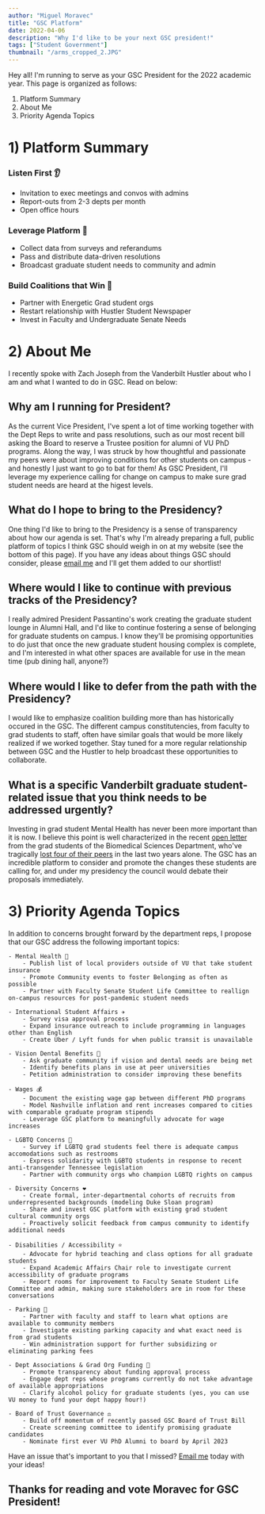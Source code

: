 ```yaml
---
author: "Miguel Moravec"
title: "GSC Platform"
date: 2022-04-06
description: "Why I'd like to be your next GSC president!"
tags: ["Student Government"]
thumbnail: "/arms_cropped_2.JPG"
---
```


Hey all! I'm running to serve as your GSC President for the 2022 academic year. This page is organized as follows:

1) Platform Summary
2) About Me
3) Priority Agenda Topics

# 1) Platform Summary

### Listen First 👂

-	Invitation to exec meetings and convos with admins
-	Report-outs from 2-3 depts per month
-	Open office hours

### Leverage Platform 💪

-	Collect data from surveys and referandums
-	Pass and distribute data-driven resolutions
-	Broadcast graduate student needs to community and admin

### Build Coalitions that Win 📣

-	Partner with Energetic Grad student orgs
-	Restart relationship with Hustler Student Newspaper
-	Invest in Faculty and Undergraduate Senate Needs

# 2) About Me

I recently spoke with Zach Joseph from the Vanderbilt Hustler about who I am and what I wanted to do in GSC. Read on below:

## Why am I running for President?

As the current Vice President, I've spent a lot of time working together with the Dept Reps to write and pass resolutions, such as our most recent bill asking the Board to reserve a Trustee position for alumni of VU PhD programs. Along the way, I was struck by how thoughtful and passionate my peers were about improving conditions for other students on campus - and honestly I just want to go to bat for them! As GSC President, I'll leverage my experience calling for change on campus to make sure grad student needs are heard at the higest levels. 

## What do I hope to bring to the Presidency?

One thing I'd like to bring to the Presidency is a sense of transparency about how our agenda is set. That's why I'm already preparing a full, public platform of topics I think GSC should weigh in on at my website (see the bottom of this page). If you have any ideas about things GSC should consider, please [email me](mailto:miguel.moravec@vanderbilt.edu) and I'll get them added to our shortlist!

## Where would I like to continue with previous tracks of the Presidency?

I really admired President Passantino's work creating the graduate student lounge in Alumni Hall, and I'd like to continue fostering a sense of belonging for graduate students on campus. I know they'll be promising opportunities to do just that once the new graduate student housing complex is complete, and I'm interested in what other spaces are available for use in the mean time (pub dining hall, anyone?)

## Where would I like to defer from the path with the Presidency?

I would like to emphasize coalition building more than has historically occured in the GSC. The different campus constitutencies, from faculty to grad students to staff, often have similar goals that would be more likely realized if we worked together. Stay tuned for a more regular relationship between GSC and the Hustler to help broadcast these opportunities to collaborate.

## What is a specific Vanderbilt graduate student-related issue that you think needs to be addressed urgently?

Investing in grad student Mental Health has never been more important than it is now. I believe this point is well characterized in the recent [open letter](https://docs.google.com/forms/d/e/1FAIpQLScWlhairC-UAsnvCUnaYHKuZP5KhdbVnTEf8PmJ2xmeiv_06w/viewform) from the grad students of the Biomedical Sciences Department, who've tragically [lost four of their peers](https://tennesseelookout.com/2022/02/21/suicides-at-vanderbilt-highlight-demand-for-mental-health-services/) in the last two years alone. The GSC has an incredible platform to consider and promote the changes these students are calling for, and under my presidency the council would debate their proposals immediately.

# 3) Priority Agenda Topics 

In addition to concerns brought forward by the department reps, I propose that our GSC address the following important topics:

	- Mental Health 🧠
		- Publish list of local providers outside of VU that take student insurance
		- Promote Community events to foster Belonging as often as possible
		- Partner with Faculty Senate Student Life Committee to reallign on-campus resources for post-pandemic student needs
		
	- International Student Affairs ✈️
		- Survey visa approval process
		- Expand insurance outreach to include programming in languages other than English
		- Create Uber / Lyft funds for when public transit is unavailable
		
	- Vision Dental Benefits 🦷
		- Ask graduate community if vision and dental needs are being met
		- Identify benefits plans in use at peer universities
		- Petition administration to consider improving these benefits	
		
	- Wages 💰
		- Document the existing wage gap between different PhD programs
		- Model Nashville inflation and rent increases compared to cities with comparable graduate program stipends
		- Leverage GSC platform to meaningfully advocate for wage increases

	- LGBTQ Concerns 🌈
		- Survey if LGBTQ grad students feel there is adequate campus accomodations such as restrooms
		- Express solidarity with LGBTQ students in response to recent anti-transgender Tennessee legislation 
		- Partner with community orgs who champion LGBTQ rights on campus
		
	- Diversity Concerns ❤️
		- Create formal, inter-departmental cohorts of recruits from underrepresented backgrounds (modeling Duke Sloan program)
		- Share and invest GSC platform with existing grad student cultural community orgs
		- Proactively solicit feedback from campus community to identify additional needs
		
	- Disabilities / Accessibility ⭐
		- Advocate for hybrid teaching and class options for all graduate students
		- Expand Academic Affairs Chair role to investigate current accessibility of graduate programs	
		- Report rooms for improvement to Faculty Senate Student Life Committee and admin, making sure stakeholders are in room for these conversations
		
	- Parking 🚗
		- Partner with faculty and staff to learn what options are available to community members
		- Investigate existing parking capacity and what exact need is from grad students
		- Win administration support for further subsidizing or eliminating parking fees
		
	- Dept Associations & Grad Org Funding 💸
		- Promote transparency about funding approval process
		- Engage dept reps whose programs currently do not take advantage of available appropriations
		- Clarify alcohol policy for graduate students (yes, you can use VU money to fund your dept happy hour!)
		
    - Board of Trust Governance ‎‍⚖️
		- Build off momentum of recently passed GSC Board of Trust Bill
		- Create screening committee to identify promising graduate candidates
		- Nominate first ever VU PhD Alumni to board by April 2023
		
	
Have an issue that's important to you that I missed?
[Email me](mailto:miguel.moravec@vanderbilt.edu) today with your ideas!

## Thanks for reading and vote Moravec for GSC President!
